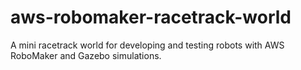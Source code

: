 # aws-robomaker-racetrack-world
A mini racetrack world for developing and testing robots with AWS RoboMaker and Gazebo simulations.
